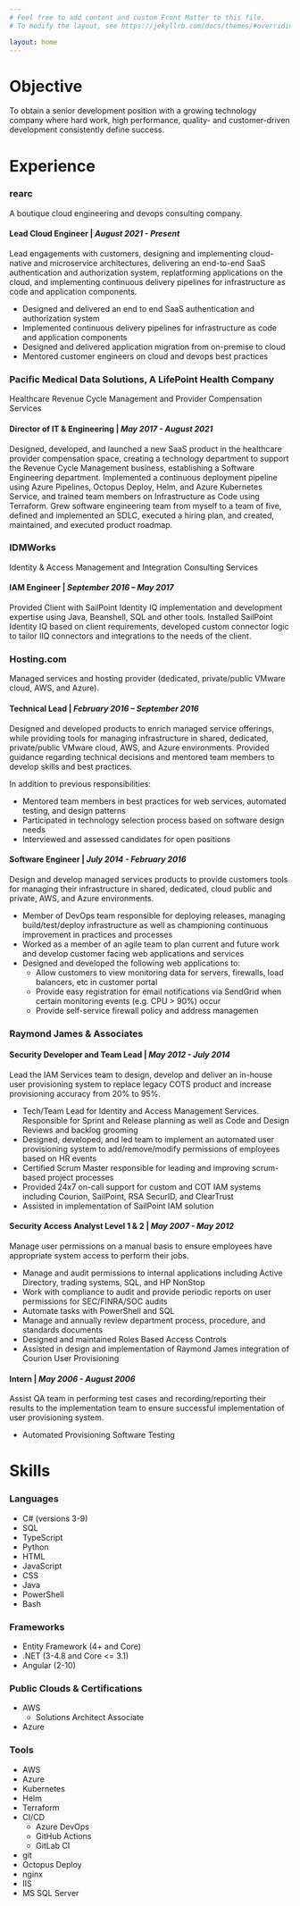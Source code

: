```yaml
---
# Feel free to add content and custom Front Matter to this file.
# To modify the layout, see https://jekyllrb.com/docs/themes/#overriding-theme-defaults

layout: home
---
```


# Objective

To obtain a senior development position with a growing technology company where hard work, high performance, quality- and 
customer-driven development consistently define success.

# Experience
### rearc
A boutique cloud engineering and devops consulting company.
#### Lead Cloud Engineer | *August 2021 - Present*
Lead engagements with customers, designing and implementing cloud-native and microservice architectures, delivering an end-to-end SaaS authentication and authorization system, replatforming applications on the cloud, and implementing continuous delivery pipelines for infrastructure as code and application components.

* Designed and delivered an end to end SaaS authentication and authorization system
* Implemented continuous delivery pipelines for infrastructure as code and application components
* Designed and delivered application migration from on-premise to cloud
* Mentored customer engineers on cloud and devops best practices

### Pacific Medical Data Solutions, A LifePoint Health Company

Healthcare Revenue Cycle Management and Provider Compensation Services

#### Director of IT & Engineering | *May 2017 - August 2021*

Designed, developed, and launched a new SaaS product in the healthcare provider compensation space, creating a technology department to support the Revenue Cycle Management business, establishing a Software Engineering department. Implemented a continuous deployment pipeline using Azure Pipelines, Octopus Deploy, Helm, and Azure Kubernetes Service, and trained team members on Infrastructure as Code using Terraform. Grew software engineering team from myself to a team of five, defined and implemented an SDLC, executed a hiring plan, and created, maintained, and executed product roadmap.

### IDMWorks

Identity & Access Management and Integration Consulting Services

#### IAM Engineer | *September 2016 – May 2017*

Provided Client with SailPoint Identity IQ implementation and development expertise using Java, Beanshell, SQL and other tools. Installed SailPoint Identity IQ based on client requirements, developed custom connector logic to tailor IIQ connectors and integrations to the needs of the client.

### Hosting.com

Managed services and hosting provider (dedicated, private/public VMware cloud, AWS, and Azure).

#### Technical Lead | *February 2016 – September 2016*

Designed and developed products to enrich managed service offerings, while providing tools for managing infrastructure in shared, dedicated, private/public VMware cloud, AWS, and Azure environments. Provided guidance regarding technical decisions and mentored team members to develop skills and best practices.

In addition to previous responsibilities:
* Mentored team members in best practices for web services, automated testing, and design patterns
* Participated in technology selection process based on software design needs
* Interviewed and assessed candidates for open positions

#### Software Engineer | *July 2014 - February 2016*

Design and develop managed services products to provide customers tools for managing their infrastructure in shared, dedicated, cloud public and private, AWS, and Azure environments.
* Member of DevOps team responsible for deploying releases, managing build/test/deploy infrastructure as well as championing 
continuous improvement in practices and processes
* Worked as a member of an agile team to plan current and future work and develop customer facing web applications and 
services
* Designed and developed the following web applications to:
    * Allow customers to view monitoring data for servers, firewalls, load balancers, etc in customer portal
    * Provide easy registration for email notifications via SendGrid when certain monitoring events (e.g. CPU > 90%) occur
    * Provide self-service firewall policy and address managemen

### Raymond James & Associates

#### Security Developer and Team Lead | *May 2012 - July 2014*

Lead the IAM Services team to design, develop and deliver an in-house user provisioning system to replace legacy COTS product and increase provisioning accuracy from 20% to 95%.

* Tech/Team Lead for Identity and Access Management Services. Responsible for Sprint and Release planning as well as Code 
and Design Reviews and backlog grooming
* Designed, developed, and led team to implement an automated user provisioning system to add/remove/modify permissions of 
employees based on HR events
* Certified Scrum Master responsible for leading and improving scrum-based project processes
* Provided 24x7 on-call support for custom and COT IAM systems including Courion, SailPoint, RSA SecurID, and ClearTrust
* Assisted in implementation of SailPoint IAM solution

#### Security Access Analyst Level 1 & 2 | *May 2007 - May 2012*

Manage user permissions on a manual basis to ensure employees have appropriate system access to perform their jobs.

* Manage and audit permissions to internal applications including Active Directory, trading systems, SQL, and HP NonStop
* Work with compliance to audit and provide periodic reports on user permissions for SEC/FINRA/SOC audits
* Automate tasks with PowerShell and SQL
* Manage and annually review department process, procedure, and standards documents
* Designed and maintained Roles Based Access Controls
* Assisted in design and implementation of Raymond James integration of Courion User Provisioning

#### Intern | *May 2006 - August 2006*

Assist QA team in performing test cases and recording/reporting their results to the implementation team to ensure successful implementation of user provisioning system.
* Automated Provisioning Software Testing

# Skills
### Languages 

* C# (versions 3-9)
* SQL
* TypeScript
* Python
* HTML
* JavaScript
* CSS
* Java
* PowerShell
* Bash

### Frameworks

* Entity Framework (4+ and Core)
* .NET (3-4.8 and Core <= 3.1)
* Angular (2-10)

### Public Clouds & Certifications
* AWS
    * Solutions Architect Associate
* Azure

### Tools 

* AWS
* Azure
* Kubernetes
* Helm
* Terraform
* CI/CD
    * Azure DevOps
    * GitHub Actions
    * GitLab CI
* git
* Octopus Deploy
* nginx
* IIS
* MS SQL Server